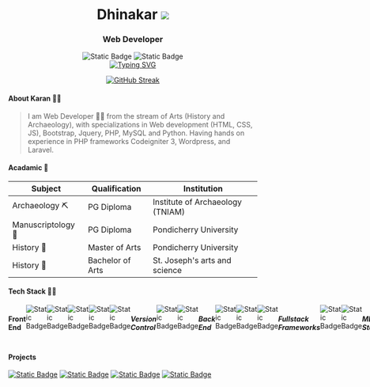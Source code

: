 <h1 align="center">Dhinakar 
  <a href="https://karanveiyon.github.io/digital-resume/">
   <!--  <img src="https://img.shields.io/badge/Karan-Veiyon-red?style=flat-square"> -->
    <img src="https://custom-icon-badges.demolab.com/badge/Veiyon-red.svg?logo=veiyon&logoColor=white&style=flat-square&label=Karan&labelColor=%23555555">
  </a> </h1>
<h3 align="center">Web Developer</h3>
<div align="center">
<!-- <img alt="Static Badge" src="https://img.shields.io/badge/Developer-red?style=flat-square&label=Web&labelColor=yellow"><br> -->
<img alt="Static Badge" src="https://custom-icon-badges.demolab.com/badge/Techscription-red.svg?logo=techscription&logoColor=white&style=flat-square&label=Team&labelColor=%235D5D5D">
<!-- <img alt="Static Badge" src="https://img.shields.io/badge/Liberation_is_a_Choice-blue?style=flat-square"> -->
  <img alt="Static Badge" src="https://custom-icon-badges.demolab.com/badge/Liberation_is_a_Choice-blue.svg?logo=liberation&logoColor=white&style=flat-square&&labelColor=blue">
  
</div>
<div align="center"><a href=""><img src="https://readme-typing-svg.demolab.com?font=Fira+Code&pause=1000&color=F70C0C&center=true&vCenter=true&width=435&lines=Be+Prepared+Rather+Than+Dreaming" alt="Typing SVG" /></a></div>
<div align="center">
  
[![GitHub Streak](https://github-readme-streak-stats.herokuapp.com?user=karanveiyon&theme=dark&hide_border=true&date_format=M%20j%5B%2C%20Y%5D)](https://github.com/karanveiyon)

</div>

<h4 align="left"> About Karan 👩‍💻 </h4>

> I am Web Developer 👩‍💻 from the stream of Arts (History and Archaeology),
> with specializations in Web development (HTML, CSS, JS), Bootstrap, Jquery, PHP, MySQL and Python.
> Having hands on experience in PHP frameworks Codeigniter 3, Wordpress, and Laravel. 
  
<h4 align="left"> Acadamic 🥇 </h4>

Subject | Qualification | Institution
--------|---------------|------------
Archaeology ⛏️ | PG Diploma | Institute of Archaeology (TNIAM)
Manuscriptology 📜 | PG Diploma | Pondicherry University
History 📖 | Master of Arts | Pondicherry University
History 📖 | Bachelor of Arts | St. Joseph's arts and science

<h4 align="left"> Tech Stack 👨‍💻 </h4>
<div style="display:flex;">
<h4>Front End </h4>
<img alt="Static Badge" src="https://img.shields.io/badge/HTML-red?style=flat-square&logo=HTML5&labelColor=%23555555">
<img alt="Static Badge" src="https://img.shields.io/badge/CSS-red?style=flat-square&logo=CSS3&labelColor=%23555555">
<img alt="Static Badge" src="https://img.shields.io/badge/Javascript-red?style=flat-square&logo=javascript&labelColor=%23555555">
<img alt="Static Badge" src="https://img.shields.io/badge/Jquery-red?style=flat-square&logo=Jquery&labelColor=%23555555">
<img alt="Static Badge" src="https://img.shields.io/badge/Bootstrap-red?style=flat-square&logo=Bootstrap&labelColor=%23555555">
<h5>Version Control </h5>
<img alt="Static Badge" src="https://img.shields.io/badge/GIT-red?style=flat-square&logo=git&labelColor=%23555555">
<img alt="Static Badge" src="https://img.shields.io/badge/Github-red?style=flat-square&logo=github&labelColor=%23555555">
<h5>Back End </h5>
<img alt="Static Badge" src="https://img.shields.io/badge/PHP-red?style=flat-square&logo=php&labelColor=%23555555">
<img alt="Static Badge" src="https://img.shields.io/badge/MySQL-red?style=flat-square&logo=MySQL&labelColor=%23555555">
<img alt="Static Badge" src="https://img.shields.io/badge/Firebase-red?style=flat-square&logo=Firebase&labelColor=%23555555">
<h5>Fullstack Frameworks </h5>
<img alt="Static Badge" src="https://img.shields.io/badge/Wordpress-red?style=flat-square&logo=wordpress&labelColor=%23555555">
<img alt="Static Badge" src="https://img.shields.io/badge/Codeigniter-red?style=flat-square&logo=codeigniter&labelColor=%23555555">
<h5>MERN Stack </h5>
<img alt="Static Badge" src="https://img.shields.io/badge/Node-red?style=flat-square&logo=Node.js&labelColor=%23555555">
<img alt="Static Badge" src="https://img.shields.io/badge/ReactJS-red?style=flat-square&logo=React&labelColor=%23555555">
<img alt="Static Badge" src="https://img.shields.io/badge/Express-red?style=flat-square&logo=Express&labelColor=%23555555">
<img alt="Static Badge" src="https://img.shields.io/badge/MongoDB-red?style=flat-square&logo=MongoDB&labelColor=%23555555">
</div>
<h4>Projects</h4>
<a href="https://karanveiyon.github.io/eluthathigaram/">
<img alt="Static Badge" src="https://custom-icon-badges.demolab.com/badge/Eluthathigaram-seagreen.svg?logo=eluthathigaram&logoColor=white&style=flat-square&&labelColor=%235D5D5D"></a>
<a href="https://karanveiyon.github.io/kanakkadhigaram/">
<img alt="Static Badge" src="https://custom-icon-badges.demolab.com/badge/Kanakkadhigaram-seagreen.svg?logo=kanakkadhigaram&logoColor=white&style=flat-square&&labelColor=%235D5D5D"></a>
<a href="https://karanveiyon.github.io/DMS-to-Decimal/">
<img alt="Static Badge" src="https://custom-icon-badges.demolab.com/badge/DMS--to--Decimal-seagreen.svg?logo=ulagalandhan_kol&logoColor=white&style=flat-square&&labelColor=%235D5D5D"></a>
<a href="https://karanveiyon.github.io/ulagalandhan-kol">
<img alt="Static Badge" src="https://custom-icon-badges.demolab.com/badge/Ulagalandhan--kol-seagreen.svg?logo=ulagalandhan_kol&logoColor=white&style=flat-square&&labelColor=%235D5D5D"></a>
